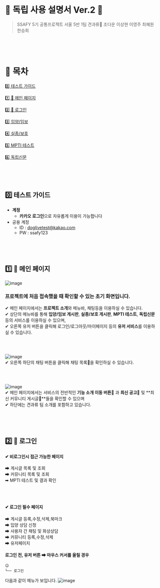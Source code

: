 # 💌 독립 사용 설명서 Ver.2 💌

> SSAFY 5기 공통프로젝트 서울 5반 1팀 견과류🥜
> 조다운 이상현 이영주 최혜원 한승희

<br><br><br>

# 📖  목차

[0️⃣ 테스트 가이드](#-테스트-가이드)

[1️⃣ 💌 메인 페이지](#-메인-페이지)

[2️⃣ 🔐 로그인](#-로그인)

[3️⃣ 입양/임보](#-입양/임보) 

[4️⃣ 실종/보호](#-실종/보호) 

[5️⃣ MPTI 테스트](#-MPTI-테스트)

[6️⃣ 독립신문](#독립신문)

<br><br><br>

## 0️⃣ 테스트 가이드

- **계정**
    - **카카오 로그인**으로 자유롭게 이용이 가능합니다
- 공용 계정
    - ID : doglivetest@kakao.com
    - PW : ssafy123


 <br><br><br>   

## 1️⃣ 💌 메인 페이지
![image](/uploads/26f050d6c409e0e5c2e2445bc9cdfcdd/image.png)  

### 프로젝트에 처음 접속했을 때 확인할 수 있는 초기 화면입니다.  <br>
✔ 메인 페이지에서는 **프로젝트 소개**와 메뉴바, 채팅등을 이용하실 수 있습니다.  <br>
✔ 상단의 메뉴바를 통해 **입양/임보 게시판**, **실종/보호 게시판**, **MPTI 테스트**, **독립신문**등의 서비스를 이용하실 수 있으며,  <br>
✔ 오른쪽 유저 버튼을 클릭해 로그인/로그아웃/마이페이지 등의 **유저 서비스**를 이용하실 수 있습니다.  <br>


<br><br>

![image](/uploads/ad1a4fd0f629e7ad3ed240d3059ad29c/image.png)  
✔ 오른쪽 하단의 채팅 버튼을 클릭해 채팅 목록💌을 확인하실 수 있습니다. <br>

<br><br>

![image](/uploads/38608c5cd0d46113095a034f13c46319/image.png)   
✔ 메인 페이지에서는 서비스의 전반적인 **기능 소개 이동 버튼🔗** 과 **최신 공고📰** 및 **최신 커뮤니티 게시글📢**들을 확인할 수 있으며  <br>
✔ 하단에는 견과류 팀 소개를 포함하고 있습니다.  <br>

<br><br><br>  


## 2️⃣ 🔐 로그인

#### ✔ 비로그인시 접근 가능한 페이지
➡ 게시글 목록 및 조회  
➡ 커뮤니티 목록 및 조회  
➡ MPTI 테스트 및 결과 확인  

<br><br>

#### ✔ 로그인 필수 페이지
➡ 게시글 등록,수정,삭제,북마크  
➡ 입양 상담 신청    
➡ 사용자 간 채팅 및 화상상담  
➡ 커뮤니티 등록,수정,삭제  
➡ 유저페이지  
  

#### 로그인 전, 유저 버튼 ➡ 마우스 커서를 올릴 경우
```
😉
└── 로그인
```

 다음과 같이 메뉴가 보입니다. 
 ![image](/uploads/90a70eaeed862a2b59f6a713e844cc45/image.png)
